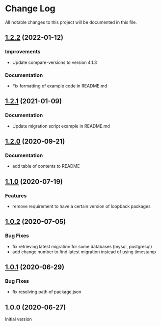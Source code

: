 # Change Log

All notable changes to this project will be documented in this file.

## [1.2.2](https://github.com/nflaig/loopback4-migration/compare/v1.2.1...v1.2.2) (2022-01-12)

### Improvements

* Update compare-versions to version 4.1.3

### Documentation

* Fix formatting of example code in README.md




## [1.2.1](https://github.com/nflaig/loopback4-migration/compare/v1.2.0...v1.2.1) (2021-01-09)

### Documentation

* Update migration script example in README.md




## [1.2.0](https://github.com/nflaig/loopback4-migration/compare/v1.1.0...v1.2.0) (2020-09-21)

### Documentation

* add table of contents to README




## [1.1.0](https://github.com/nflaig/loopback4-migration/compare/v1.0.2...v1.1.0) (2020-07-19)

### Features

* remove requirement to have a certain version of loopback packages




## [1.0.2](https://github.com/nflaig/loopback4-migration/compare/v1.0.1...v1.0.2) (2020-07-05)

### Bug Fixes

* fix retrieving latest migration for some databases (mysql, postgresql)
* add change number to find latest migration instead of using timestamp




## [1.0.1](https://github.com/nflaig/loopback4-migration/compare/v1.0.0...v1.0.1) (2020-06-29)

### Bug Fixes

* fix resolving path of package.json




## 1.0.0 (2020-06-27)

Initial version
